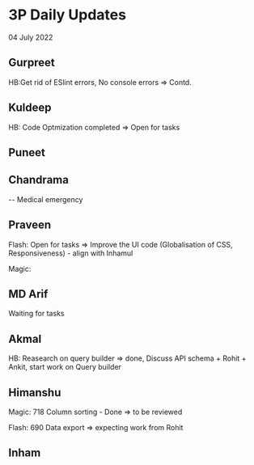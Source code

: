# 3P Daily Updates

04 July 2022

## Gurpreet

HB:Get rid of ESlint errors, No console errors => Contd.

## Kuldeep

HB: Code Optmization completed => Open for tasks

## Puneet


## Chandrama

-- Medical emergency

## Praveen

Flash: Open for tasks => Improve the UI code (Globalisation of CSS, Responsiveness) - align with Inhamul 

Magic:

## MD Arif

Waiting for tasks

## Akmal

HB: Reasearch on query builder => done, Discuss API schema + Rohit + Ankit, start work on Query builder

## Himanshu

Magic: 718 Column sorting - Done => to be reviewed

Flash: 690 Data export => expecting work from Rohit

## Inham
